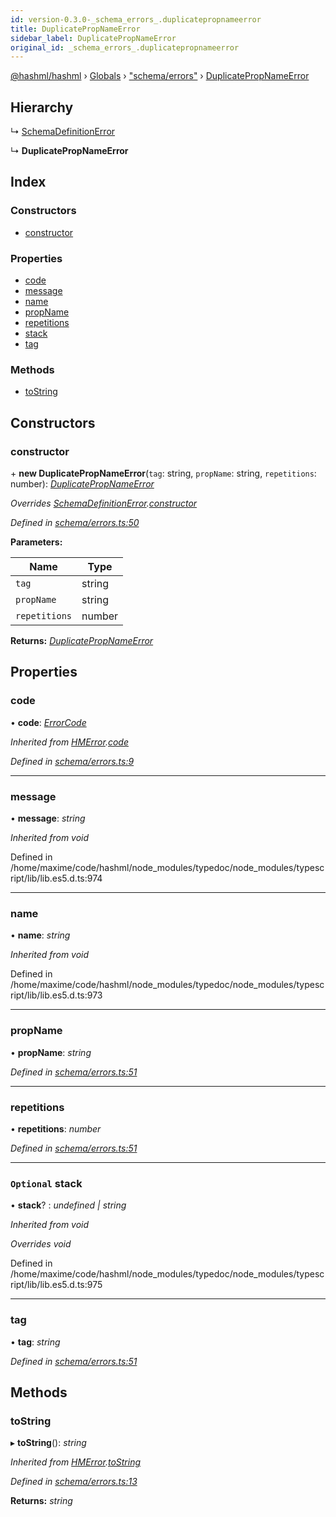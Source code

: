 ```yaml
---
id: version-0.3.0-_schema_errors_.duplicatepropnameerror
title: DuplicatePropNameError
sidebar_label: DuplicatePropNameError
original_id: _schema_errors_.duplicatepropnameerror
---
```


[@hashml/hashml](../index.md) › [Globals](../globals.md) › ["schema/errors"](../modules/_schema_errors_.md) › [DuplicatePropNameError](_schema_errors_.duplicatepropnameerror.md)

## Hierarchy

  ↳ [SchemaDefinitionError](_schema_errors_.schemadefinitionerror.md)

  ↳ **DuplicatePropNameError**

## Index

### Constructors

* [constructor](_schema_errors_.duplicatepropnameerror.md#constructor)

### Properties

* [code](_schema_errors_.duplicatepropnameerror.md#code)
* [message](_schema_errors_.duplicatepropnameerror.md#message)
* [name](_schema_errors_.duplicatepropnameerror.md#name)
* [propName](_schema_errors_.duplicatepropnameerror.md#propname)
* [repetitions](_schema_errors_.duplicatepropnameerror.md#repetitions)
* [stack](_schema_errors_.duplicatepropnameerror.md#optional-stack)
* [tag](_schema_errors_.duplicatepropnameerror.md#tag)

### Methods

* [toString](_schema_errors_.duplicatepropnameerror.md#tostring)

## Constructors

###  constructor

\+ **new DuplicatePropNameError**(`tag`: string, `propName`: string, `repetitions`: number): *[DuplicatePropNameError](_schema_errors_.duplicatepropnameerror.md)*

*Overrides [SchemaDefinitionError](_schema_errors_.schemadefinitionerror.md).[constructor](_schema_errors_.schemadefinitionerror.md#constructor)*

*Defined in [schema/errors.ts:50](https://github.com/hashml/hashml/blob/6983021/src/schema/errors.ts#L50)*

**Parameters:**

Name | Type |
------ | ------ |
`tag` | string |
`propName` | string |
`repetitions` | number |

**Returns:** *[DuplicatePropNameError](_schema_errors_.duplicatepropnameerror.md)*

## Properties

###  code

• **code**: *[ErrorCode](../enums/_schema_errors_.errorcode.md)*

*Inherited from [HMError](_schema_errors_.hmerror.md).[code](_schema_errors_.hmerror.md#code)*

*Defined in [schema/errors.ts:9](https://github.com/hashml/hashml/blob/6983021/src/schema/errors.ts#L9)*

___

###  message

• **message**: *string*

*Inherited from void*

Defined in /home/maxime/code/hashml/node_modules/typedoc/node_modules/typescript/lib/lib.es5.d.ts:974

___

###  name

• **name**: *string*

*Inherited from void*

Defined in /home/maxime/code/hashml/node_modules/typedoc/node_modules/typescript/lib/lib.es5.d.ts:973

___

###  propName

• **propName**: *string*

*Defined in [schema/errors.ts:51](https://github.com/hashml/hashml/blob/6983021/src/schema/errors.ts#L51)*

___

###  repetitions

• **repetitions**: *number*

*Defined in [schema/errors.ts:51](https://github.com/hashml/hashml/blob/6983021/src/schema/errors.ts#L51)*

___

### `Optional` stack

• **stack**? : *undefined | string*

*Inherited from void*

*Overrides void*

Defined in /home/maxime/code/hashml/node_modules/typedoc/node_modules/typescript/lib/lib.es5.d.ts:975

___

###  tag

• **tag**: *string*

*Defined in [schema/errors.ts:51](https://github.com/hashml/hashml/blob/6983021/src/schema/errors.ts#L51)*

## Methods

###  toString

▸ **toString**(): *string*

*Inherited from [HMError](_schema_errors_.hmerror.md).[toString](_schema_errors_.hmerror.md#tostring)*

*Defined in [schema/errors.ts:13](https://github.com/hashml/hashml/blob/6983021/src/schema/errors.ts#L13)*

**Returns:** *string*
